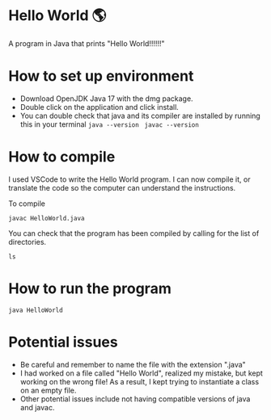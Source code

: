 # Hello World 🌎
A program in Java that prints "Hello World!!!!!!"

# How to set up environment 
* Download OpenJDK Java 17 with the dmg package.
* Double click on the application and click install.
* You can double check that java and its compiler are installed by running this in your terminal
  ```java --version```
 ``` javac --version```

# How to compile 
I used VSCode to write the Hello World program. I can now compile it, or translate the code so the computer can understand the instructions. 

To compile 
```
javac HelloWorld.java
```
You can check that the program has been compiled by calling for the list of directories. 
```
ls
```

# How to run the program 

```
java HelloWorld 
```

# Potential issues 
* Be careful and remember to name the file with the extension ".java"
* I had worked on a file called "Hello World", realized my mistake, but kept working on the wrong file! As a result, I kept trying to instantiate a class on an empty file.
* Other potential issues include not having compatible versions of java and javac. 

